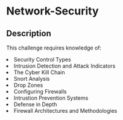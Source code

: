 # Network-Security
<h2>Description</h2>
<p>This challenge requires knowledge of:
<li>Security Control Types</li>
<li>Intrusion Detection and Attack Indicators</li>
<li>The Cyber Kill Chain</li>
<li>Snort Analysis</li>
<li>Drop Zones</li>
<li>Configuring Firewalls</li>
<li>Intrustion Prevention Systems</li>
<li>Defense in Depth</li>
<li>Firewall Architectures and Methodologies</li>
